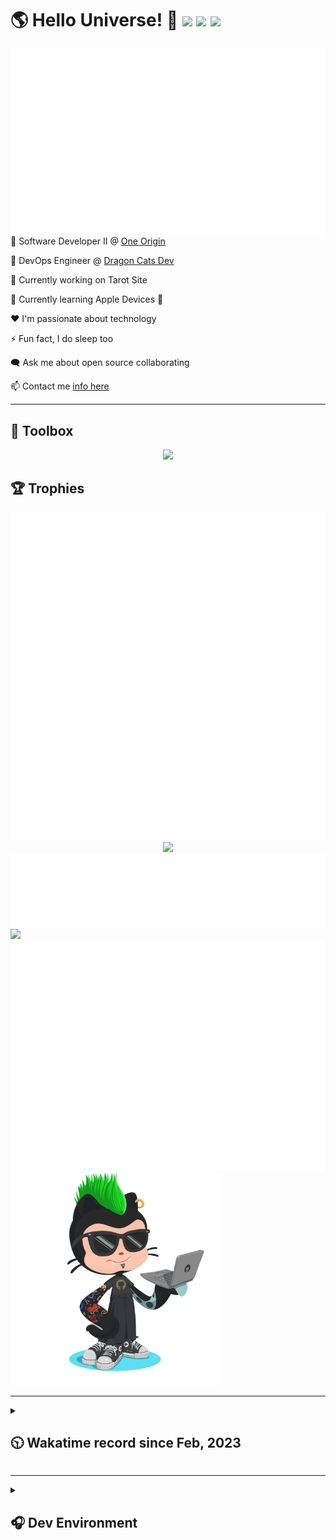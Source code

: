 <h1>🌎 Hello Universe! 👋
<img src='https://wakatime.com/badge/user/a61fe4dd-5464-48ee-825a-134d74f90884.svg?style=flat-square'>
<img src='https://api.visitorbadge.io/api/visitors?path=https%3A%2F%2Fgithub.com%2Fjmclain-origin&countColor=&style=flat-square' height='22'>
<img src='https://img.shields.io/github/followers/jmclain-origin?label=Followers&style=flat-square' height='22'>
</h1>

<img align='right' src='./assets/metrics.base.svg'>

💼 Software Developer II @ [One Origin](https://oneorigin.us/)

<!-- 💼 Engineer Consultant @ [Banyan Labs](https://banyanlabs.io/) -->

💼 DevOps Engineer @ [Dragon Cats Dev](https://DragonCats.dev/ "visit")

🔭 Currently working on Tarot Site

🌱 Currently learning Apple Devices 🤢

❤️ I'm passionate about technology

⚡ Fun fact, I do sleep too

🗨️ Ask me about open source collaborating

📫 Contact me [info here](https://www.joshmclain.com/#contact)

---

## 🧰 Toolbox

<p align="center">
  <a href="https://skillicons.dev">
    <img src="https://skillicons.dev/icons?i=md,html,css,js,regex,sass,tailwind,ts,react,styledcomponents,redux,next,gatsby,remix,vue,nuxt,nodejs,express,mongodb,jest,webpack,vite,rollup,docker,nginx,aws,heroku,vercel,netlify,linux,bash,powershell,vim,git,githubactions,github,gitlab,vscode,idea,maven,gradle,java,spring&theme=dark" />
  </a>
</p>

## 🏆 Trophies

<div align='center'>
<img src='./assets/metrics.plugin.achievements.compact.svg'>
<img src='./assets/metrics.plugin.habits.charts.svg'>
<img src='https://github-profile-trophy.vercel.app/?username=jmclain-origin&theme=darkhub&no-frame=true&margin-w=10'>
</div>

<div align=''>
<img src='./assets/metrics.plugin.habits.facts.svg'>
<img src='https://streak-stats.demolab.com?user=jmclain-origin&theme=dark' width='340'>
<div>
</div>

<img src='./assets/metrics.plugin.wakatime.svg'>
<img src='./assets/octocat.png' width='340'>
<!-- <img src='./assets/metrics.plugin.code.svg'> -->
</div>

---

<details>
<summary>

## 🕥 Wakatime record since Feb, 2023

</summary>

<!--START_SECTION:waka-->
![Code Time](http://img.shields.io/badge/Code%20Time-741%20hrs%2055%20mins-blue)

![Profile Views](http://img.shields.io/badge/Profile%20Views-0-blue)

**🐱 My GitHub Data** 

> 📦 141.9 kB Used in GitHub's Storage 
 > 
> 🏆 23 Contributions in the Year 2024
 > 
> 🚫 Not Opted to Hire
 > 
> 📜 30 Public Repositories 
 > 
> 🔑 25 Private Repositories 
 > 
**I'm an Early 🐤** 

```text
🌞 Morning                2708 commits        ██████░░░░░░░░░░░░░░░░░░░   25.34 % 
🌆 Daytime                3482 commits        ████████░░░░░░░░░░░░░░░░░   32.58 % 
🌃 Evening                2986 commits        ███████░░░░░░░░░░░░░░░░░░   27.94 % 
🌙 Night                  1512 commits        ████░░░░░░░░░░░░░░░░░░░░░   14.15 % 
```
📅 **I'm Most Productive on Monday** 

```text
Monday                   2582 commits        ██████░░░░░░░░░░░░░░░░░░░   24.16 % 
Tuesday                  2001 commits        █████░░░░░░░░░░░░░░░░░░░░   18.72 % 
Wednesday                1266 commits        ███░░░░░░░░░░░░░░░░░░░░░░   11.85 % 
Thursday                 962 commits         ██░░░░░░░░░░░░░░░░░░░░░░░   09.00 % 
Friday                   1622 commits        ████░░░░░░░░░░░░░░░░░░░░░   15.18 % 
Saturday                 1411 commits        ███░░░░░░░░░░░░░░░░░░░░░░   13.20 % 
Sunday                   844 commits         ██░░░░░░░░░░░░░░░░░░░░░░░   07.90 % 
```


📊 **This Week I Spent My Time On** 

```text
🕑︎ Time Zone: America/Phoenix

💬 Programming Languages: 
Other                    19 hrs 6 mins       ███████████████░░░░░░░░░░   61.03 % 
Docker                   3 hrs 36 mins       ███░░░░░░░░░░░░░░░░░░░░░░   11.54 % 
YAML                     2 hrs 36 mins       ██░░░░░░░░░░░░░░░░░░░░░░░   08.32 % 
JSON                     2 hrs 6 mins        ██░░░░░░░░░░░░░░░░░░░░░░░   06.73 % 
Bash                     56 mins             █░░░░░░░░░░░░░░░░░░░░░░░░   03.00 % 

🔥 Editors: 
Chrome                   18 hrs 5 mins       ██████████████░░░░░░░░░░░   57.79 % 
VS Code                  13 hrs 12 mins      ███████████░░░░░░░░░░░░░░   42.21 % 

💻 Operating System: 
Mac                      28 hrs 28 mins      ███████████████████████░░   90.97 % 
Linux                    2 hrs 49 mins       ██░░░░░░░░░░░░░░░░░░░░░░░   09.03 % 
```

**I Mostly Code in JavaScript** 

```text
TypeScript               17 repos            ████████░░░░░░░░░░░░░░░░░   30.36 % 
CSS                      4 repos             ██░░░░░░░░░░░░░░░░░░░░░░░   07.14 % 
Vue                      3 repos             █░░░░░░░░░░░░░░░░░░░░░░░░   05.36 % 
Shell                    3 repos             █░░░░░░░░░░░░░░░░░░░░░░░░   05.36 % 
Dockerfile               1 repo              ░░░░░░░░░░░░░░░░░░░░░░░░░   01.79 % 
```




 Last Updated on 17/02/2024 18:35:47 UTC
<!--END_SECTION:waka-->

</details>

---

<details>
<summary>

## 🎧 Dev Environment

</summary>

> ### _I'm not a player 🐱 I just code a lot..._

<div align='center'>
<img src='https://spotify-github-profile.vercel.app/api/view?uid=31knnovcfatt7mqmu6yaa5htulxi&cover_image=true&theme=default&show_offline=false&background_color=121212' width='420'>
<img src='https://spotify-recently-played-readme.vercel.app/api?user=31knnovcfatt7mqmu6yaa5htulxi&width=400&count=10'>
</div>
</details>

<!-- ## Memes

who doesn't love memes?

![obi one](./assets/unfilimar_obi.jpg) -->

<!-- <div align='center'>
<img src='https://www.data-card-for-spotify.com/api/card?user_id=31knnovcfatt7mqmu6yaa5htulxi&hide_playing=1&hide_recents=1&limit=10&custom_title=jmclain-origin%20Spotify%20Data'>
</div> -->
